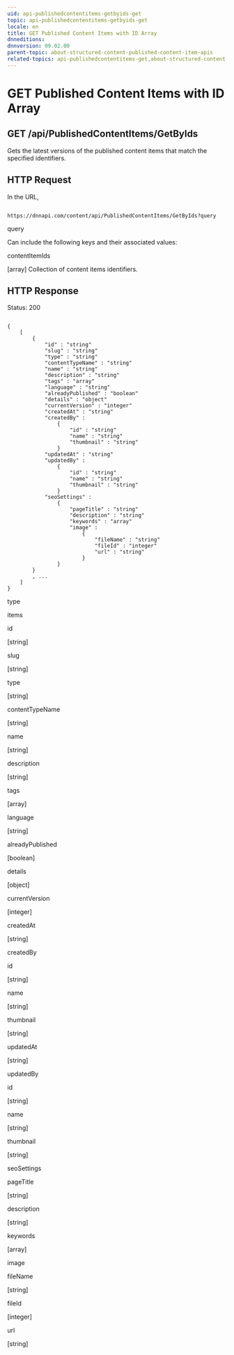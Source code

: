 ```yaml
---
uid: api-publishedcontentitems-getbyids-get
topic: api-publishedcontentitems-getbyids-get
locale: en
title: GET Published Content Items with ID Array
dnneditions: 
dnnversion: 09.02.00
parent-topic: about-structured-content-published-content-item-apis
related-topics: api-publishedcontentitems-get,about-structured-content-api-get-responses
---
```


# GET Published Content Items with ID Array

## GET /api/PublishedContentItems/GetByIds

Gets the latest versions of the published content items that match the specified identifiers.

## HTTP Request

In the URL,

```

https://dnnapi.com/content/api/PublishedContentItems/GetByIds?query

```

query

Can include the following keys and their associated values:

contentItemIds

\[array\] Collection of content items identifiers.

## HTTP Response

Status: 200

```

{
    [
        {
            "id" : "string"
            "slug" : "string"
            "type" : "string"
            "contentTypeName" : "string"
            "name" : "string"
            "description" : "string"
            "tags" : "array"
            "language" : "string"
            "alreadyPublished" : "boolean"
            "details" : "object"
            "currentVersion" : "integer"
            "createdAt" : "string"
            "createdBy" :
                {
                    "id" : "string"
                    "name" : "string"
                    "thumbnail" : "string"
                }
            "updatedAt" : "string"
            "updatedBy" :
                {
                    "id" : "string"
                    "name" : "string"
                    "thumbnail" : "string"
                }
            "seoSettings" :
                {
                    "pageTitle" : "string"
                    "description" : "string"
                    "keywords" : "array"
                    "image" :
                        {
                            "fileName" : "string"
                            "fileId" : "integer"
                            "url" : "string"
                        }
                }
        }
        , ...
    ]
}

```

type

items

id

\[string\]

slug

\[string\]

type

\[string\]

contentTypeName

\[string\]

name

\[string\]

description

\[string\]

tags

\[array\]

language

\[string\]

alreadyPublished

\[boolean\]

details

\[object\]

currentVersion

\[integer\]

createdAt

\[string\]

createdBy

id

\[string\]

name

\[string\]

thumbnail

\[string\]

updatedAt

\[string\]

updatedBy

id

\[string\]

name

\[string\]

thumbnail

\[string\]

seoSettings

pageTitle

\[string\]

description

\[string\]

keywords

\[array\]

image

fileName

\[string\]

fileId

\[integer\]

url

\[string\]